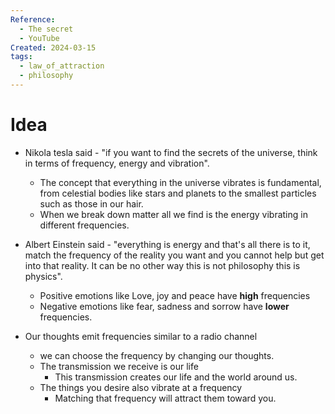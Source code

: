 ```yaml
---
Reference:
  - The secret
  - YouTube
Created: 2024-03-15
tags:
  - law_of_attraction
  - philosophy
---
```

# Idea

* Nikola tesla said - "if you want to find the secrets of the universe, think in terms of frequency, energy and vibration". 
	* The concept that everything in the universe vibrates is fundamental, from celestial bodies like stars and planets to the smallest particles such as those in our hair. 
	* When we break down matter all we find is the energy vibrating in different frequencies. 

* Albert Einstein said - "everything is energy and that's all there is to it, match the frequency of the reality you want and you cannot help but get into that reality. It can be no other way this is not philosophy this is physics".
	* Positive emotions like Love, joy and peace have **high** frequencies
	* Negative emotions like fear, sadness and sorrow have **lower** frequencies.
* Our thoughts emit frequencies similar to a radio channel
	* we can choose the frequency by changing our thoughts.
    - The transmission we receive is our life
	    - This transmission creates our life and the world around us.
	- The things you desire also vibrate at a frequency
		- Matching that frequency will attract them toward you.